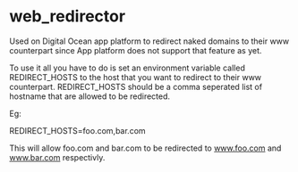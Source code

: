 # web_redirector
Used on Digital Ocean app platform to redirect naked domains to their www counterpart since App platform does not support that feature as yet.

To use it all you have to do is set an environment variable called REDIRECT_HOSTS to the host that you want to redirect to their www counterpart. REDIRECT_HOSTS should be a comma seperated list of hostname that are allowed to be redirected.

Eg:

REDIRECT_HOSTS=foo.com,bar.com


This will allow foo.com and bar.com to be redirected to www.foo.com and www.bar.com respectivly.
